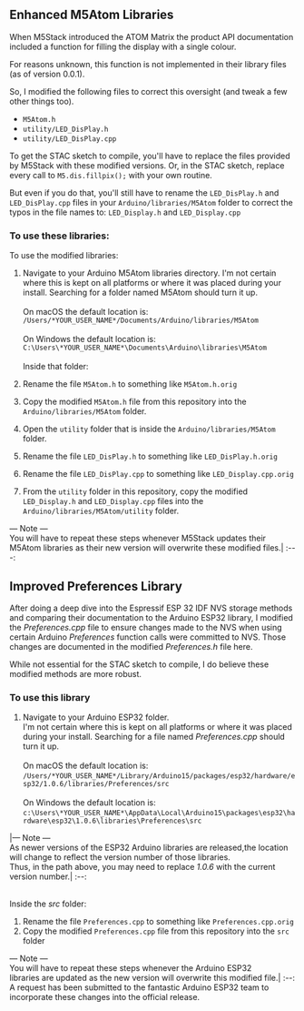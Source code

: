 ## Enhanced M5Atom Libraries
When M5Stack introduced the ATOM Matrix the product API documentation included a function for filling the display with a single colour.

For reasons unknown, this function is not implemented in their library files (as of version 0.0.1).

So, I modified the following files to correct this oversight (and tweak a few other things too).

* `M5Atom.h`
* `utility/LED_DisPlay.h`
* `utility/LED_DisPlay.cpp`

To get the STAC sketch to compile, you'll have to replace the files provided by M5Stack with these modified versions. Or, in the STAC sketch, replace every call to `M5.dis.fillpix();` with your own routine.

But even if you do that, you'll still have to rename the `LED_DisPlay.h` and `LED_DisPlay.cpp` files in your `Arduino/libraries/M5Atom` folder to correct the typos in the file names to: `LED_Display.h` and `LED_Display.cpp`

### To use these libraries:
To use the modified libraries:

1. Navigate to your Arduino M5Atom libraries directory.
I'm not certain where this is kept on all platforms or where it was placed during your install. Searching for a folder named M5Atom should turn it up.<br><br>On macOS the default location is:<br>
`/Users/*YOUR_USER_NAME*/Documents/Arduino/libraries/M5Atom`<br><br>On Windows the default location is:<br>
`C:\Users\*YOUR_USER_NAME*\Documents\Arduino\libraries\M5Atom`<br><br>Inside that folder:

1. Rename the file `M5Atom.h` to something like `M5Atom.h.orig`
1. Copy the modified `M5Atom.h` file from this repository into the `Arduino/libraries/M5Atom` folder.
1. Open the `utility` folder that is inside the `Arduino/libraries/M5Atom` folder.
1. Rename the file `LED_DisPlay.h` to something like `LED_DisPlay.h.orig`
1. Rename the file `LED_DisPlay.cpp` to something like `LED_Display.cpp.orig`
1. From the `utility` folder in this repository, copy the modified `LED_Display.h` and `LED_Display.cpp` files into the `Arduino/libraries/M5Atom/utility` folder.

&mdash; Note &mdash;<br>You will have to repeat these steps whenever M5Stack updates their <br>M5Atom libraries as their new version will overwrite these modified files.|
:---:
<br>

## Improved Preferences Library
After doing a deep dive into the Espressif ESP 32 IDF NVS storage methods and comparing their documentation to the Arduino ESP32 library, I modified the *Preferences.cpp* file to ensure changes made to the NVS when using certain Arduino *Preferences* function calls were committed to NVS. Those changes are documented in the modified *Preferences.h* file here.

While not essential for the STAC sketch to compile, I do believe these modified methods are more robust.

### To use this library
1. Navigate to your Arduino ESP32 folder.<br>
I'm not certain where this is kept on all platforms or where it was placed during your install. Searching for a file named *Preferences.cpp* should turn it up.<br><br>On macOS the default location is:<br>
`/Users/*YOUR_USER_NAME*/Library/Arduino15/packages/esp32/hardware/esp32/1.0.6/libraries/Preferences/src`<br><br>On Windows the default location is:<br>
`c:\Users\*YOUR_USER_NAME*\AppData\Local\Arduino15\packages\esp32\hardware\esp32\1.0.6\libraries\Preferences\src`<br>

|&mdash; Note &mdash;<br>As newer versions of the ESP32 Arduino libraries are released,the location will change to reflect the version number of those libraries.<br>Thus, in the path above, you may need to replace *1.0.6* with the current version number.|
:--:  
<br>

Inside the *src* folder:

1. Rename the file `Preferences.cpp` to something like `Preferences.cpp.orig`
1. Copy the modified `Preferences.cpp` file from this repository into the `src` folder

&mdash; Note &mdash;<br>You will have to repeat these steps whenever the Arduino ESP32 <br>libraries are updated as the new version will overwrite this modified file.|
:--:
<br>
A request has been submitted to the fantastic Arduino ESP32 team to incorporate these changes into the official release.

